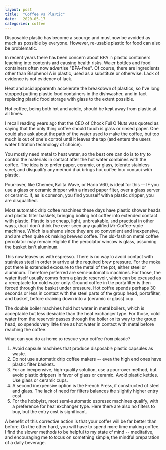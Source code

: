 ```yaml
---
layout: post
title:  "Coffee vs Plastic"
date:   2020-05-17
categories: coffee
---
```

Disposable plastic has become a scourge and must now be avoided as much as possible by everyone.  However, re-usable plastic for food can also be problematic.

In recent years there has been concern about BPA in plastic containers leaching into contents and causing health risks. Water bottles and food containers often now advertise "BPA-free".  Of course, there are ingredients other than Bisphenol A in plastic, used as a substitute or otherwise.  Lack of evidence is not evidence of lack.

Heat and acid apparently accelerate the breakdown of plastics, so I've long stopped putting plastic food containers in the dishwasher, and in fact replacing plastic food storage with glass to the extent possible.

Hot coffee, being both hot and acidic, should be kept away from plastic at all times.

I recall reading years ago that the CEO of Chock Full O'Nuts was quoted as saying that the only thing coffee should touch is glass or rinsed paper.
One could also ask about the path of the water used to make the coffee, but too much is out of one's control until it leaves the tap (and enters the users water filtration technology of choice).

You mostly need metal to heat water, so the best one can do is to try to control the materials in contact after the hot water combines with the coffee. The idea is to prefer paper, ceramic, or glass, tolerate stainless steel, and disqualify any method that brings hot coffee into contact with plastic.

Pour-over, like Chemex, Kalita Wave, or Hario V60, is ideal for this -- IF you use a glass or ceramic dripper with a rinsed paper filter, over a glass server or ceramic.  If, as is common, you find yourself with a plastic dripper, you are disqualified.  

Most automatic drip coffee machines these days have plastic shower heads and plastic filter baskets, bringing boiling hot coffee into extended contact with plastic. Plastic is so cheap, light, unbreakable, and practical in other ways, that I don't think I've ever seen any qualified Mr-Coffee-style machines. Which is a shame since they are so convenient and inexpensive, and are often quite ok making brewed coffee.  The old-fashion metal coffee percolator may remain eligible if the percolator window is glass, assuming the basket isn't aluminum.

This now leaves us with espresso.  There is no way to avoid contact with stainless steel in order to arrive at the required brew pressure. 
For the moka pot there is extended exposure to the metal of the pot, either steel or aluminum. Therefore preferred are semi-automatic machines. For those, the water itself usually comes from a plastic reservoir, which can be excused as a receptacle for cold water only.  Ground coffee in the portafilter is then forced through the basket under pressure.  Hot coffee spends perhaps 30 seconds or less in contact with the steel parts of the group head, portafilter, and basket, before draining down into a (ceramic or glass) cup.

The double boiler machines hold hot water in metal boilers, which is acceptable but less desirable than the heat exchanger type.  For those, cold water from the reservoir passes through the boiler on its way to the group head, so spends very little time as hot water in contact with metal before reaching the coffee.

What can you do at home to rescue your coffee from plastic?

1.  Avoid capsule machines that produce disposable plastic capsules as waste.
2. Do not use automatic drip coffee makers -- even the high end ones have plastic filter baskets.
3. For an inexpensive, high-quality solution, use a pour-over method, but avoid plastic drippers in favor of glass or ceramic. Avoid plastic kettles. Use glass or ceramic cups.
4. A second inexpensive option is the French Press, if constructed of steel and glass. The lack of need for filters balances the slightly higher entry cost. 
5. For the hobbyist, most semi-automatic espresso machines qualify, with a preference for heat exchanger type.  Here there are also no filters to buy, but the entry cost is significant.

A benefit of this corrective action is that your coffee will be far better than before. On the other hand, you will have to spend more time making coffee. I find the slower methods to be helpful to my state of mind -- meditative, and encouraging me to focus on something simple, the mindful preparation of a daily beverage.


